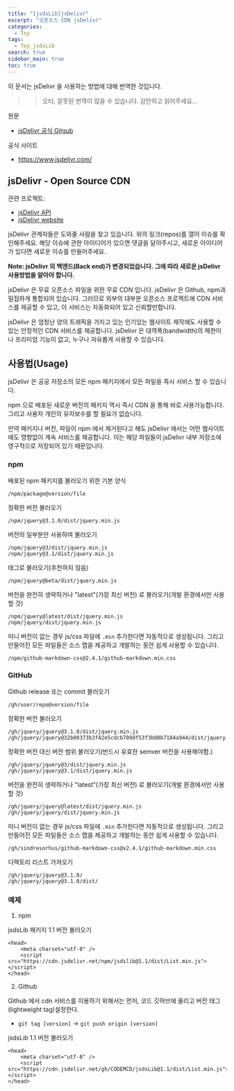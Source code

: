 ```yaml
---
title: "[jsdsLib]jsDelivr"
excerpt: "오픈소스 CDN jsDelivr"
categories:
  - Toy
tags:
  - Toy_jsdsLib
search: true
sidebar_main: true
toc: true
---
```


이 문서는 jsDelivr 을 사용하는 방법에 대해 번역한 것입니다.

>> 오타, 잘못된 번역이 많을 수 있습니다. 감안하고 읽어주세요...

원문
- [jsDelivr 공식 Gitgub](https://github.com/jsdelivr/jsdelivr)

공식 사이트
- <https://www.jsdelivr.com/>

## jsDelivr - Open Source CDN
관련 프로젝트:
- [jsDelivr API](https://github.com/jsdelivr/data.jsdelivr.com)
- [jsDelivr website](https://github.com/jsdelivr/www.jsdelivr.com)

jsDelivr 관계자들은 도와줄 사람을 찾고 있습니다. 위의 링크(repos)를 열어 이슈를 확인해주세요. 해당 이슈에 관한 아이디어가 있으면 댓글을 달아주시고, 새로운 아이디어가 있다면 새로운 이슈를 만들어주세요.

**Note: jsDelivr 의 백엔드(Back end)가 변경되었습니다. 그에 따라 새로운 jsDelivr 사용방법을 알아야 합니다.**

jsDelivr 은 무료 오픈소스 파일을 위한 무료 CDN 입니다. jsDelivr 은 Github, npm과 밀접하게 통합되어 있습니다. 그러므로 외부의 대부분 오픈소스 프로젝트에 CDN 서비스를 제공할 수 있고, 이 서비스는 자동화되어 있고 신뢰할만합니다.

jsDelivr 은 엄청난 양의 트래픽을 가지고 있는 인기있는 웹사이트 제작에도 사용할 수 있는 안정적인 CDN 서비스를 제공합니다. jsDelivr 은 대역폭(bandwidth)의 제한이나 프리미엄 기능이 없고, 누구나 자유롭게 사용할 수 있습니다.

## 사용법(Usage)
jsDelivr 은 공공 저장소의 모든 npm 패키지에서 모든 파일을 즉시 서비스 할 수 있습니다.

npm 으로 배포된 새로운 버전의 패키지 역시 즉시 CDN 을 통해 바로 사용가능합니다. 그리고 사용자 개인의 유지보수를 할 필요가 없습니다.

만약 패키지나 버전, 파일이 npm 에서 제거된다고 해도 jsDelivr 에서는 어떤 웹사이트에도 영향없이 계속 서비스를 제공합니다. 이는 해당 파일들이 jsDelivr 내부 저장소에 영구적으로 저장되어 있기 때문입니다.

### npm
배포된 npm 패키지를 불러오기 위한 기본 양식
```
/npm/package@version/file
```

정확한 버전 불러오기
```
/npm/jquery@3.1.0/dist/jquery.min.js
```

버전의 일부분만 사용하여 불러오기
```
/npm/jquery@3/dist/jquery.min.js
/npm/jquery@3.1/dist/jquery.min.js
```

태그로 불러오기(추천하지 않음)
```
/npm/jquery@beta/dist/jquery.min.js
```

버전을 완전히 생략하거나 "latest"(가장 최신 버전) 로 불러오기(개발 환경에서만 사용할 것)
```
/npm/jquery@latest/dist/jquery.min.js
/npm/jquery/dist/jquery.min.js
```

미니 버전이 없는 경우 js/css 파일에 ```.min``` 추가한다면 자동적으로 생성됩니다. 그리고 만들어진 모든 파일들은 소스 맵을 제공하고 개발하는 동안 쉽게 사용할 수 있습니다.
```
/npm/github-markdown-css@2.4.1/github-markdown.min.css
```

### GitHub
Github release 또는 commit 불러오기

```
/gh/user/repo@version/file
```

정확한 버전 불러오기

```
/gh/jquery/jquery@3.1.0/dist/jquery.min.js
/gh/jquery/jquery@32b00373b3f42e5cdcb709df53f3b08b7184a944/dist/jquery.min.js
```

정확한 버전 대신 버전 범위 불러오기(반드시 유효한 semver 버전을 사용해야함.)

```
/gh/jquery/jquery@3/dist/jquery.min.js
/gh/jquery/jquery@3.1/dist/jquery.min.js
```

버전을 완전히 생략하거나 "latest"(가장 최신 버전) 로 불러오기(개발 환경에서만 사용할 것)

```
/gh/jquery/jquery@latest/dist/jquery.min.js
/gh/jquery/jquery/dist/jquery.min.js
```

미니 버전이 없는 경우 js/css 파일에 ```.min``` 추가한다면 자동적으로 생성됩니다. 그리고 만들어진 모든 파일들은 소스 맵을 제공하고 개발하는 동안 쉽게 사용할 수 있습니다.

```
/gh/sindresorhus/github-markdown-css@v2.4.1/github-markdown.min.css
```

디렉토리 리스트 가져오기

```
/gh/jquery/jquery@3.1.0/
/gh/jquery/jquery@3.1.0/dist/
```

### 예제

1. npm

jsdsLib 패키지 1.1 버전 불러오기
```
<head>
    <meta charset="utf-8" />
    <script src="https://cdn.jsdelivr.net/npm/jsdslib@1.1/dist/List.min.js"></script>
</head>
```

2. Github

Github 에서 cdn 서비스를 이용하기 위해서는 먼저, 코드 깃허브에 올리고 버전 태그(lightweight tag)설정한다.
- ```git tag [version]``` -> ```git push origin [version]```

jsdsLib 1.1 버전 불러오기
```
<head>
    <meta charset="utf-8" />
    <script src="https://cdn.jsdelivr.net/gh/CODEMCD/jsdsLib@1.1/dist/List.min.js"></script>
</head>
```
